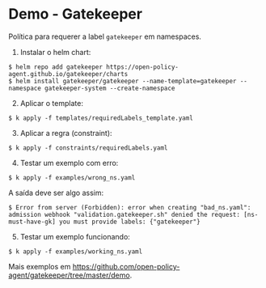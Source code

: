 # Demo - Gatekeeper
Política para requerer a label `gatekeeper` em namespaces.

1. Instalar o helm chart:
```shell
$ helm repo add gatekeeper https://open-policy-agent.github.io/gatekeeper/charts
$ helm install gatekeeper/gatekeeper --name-template=gatekeeper --namespace gatekeeper-system --create-namespace

```
2. Aplicar o template:
```shell
$ k apply -f templates/requiredLabels_template.yaml
```

3. Aplicar a regra (constraint):
```shell
$ k apply -f constraints/requiredLabels.yaml
```

4. Testar um exemplo com erro:
```shell
$ k apply -f examples/wrong_ns.yaml
```
A saída deve ser algo assim:
```shell
$ Error from server (Forbidden): error when creating "bad_ns.yaml": admission webhook "validation.gatekeeper.sh" denied the request: [ns-must-have-gk] you must provide labels: {"gatekeeper"}
```

5. Testar um exemplo funcionando:
```shell
$ k apply -f examples/working_ns.yaml
```

Mais exemplos em https://github.com/open-policy-agent/gatekeeper/tree/master/demo.